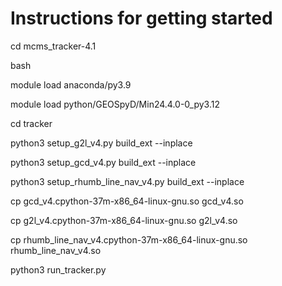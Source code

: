 # Instructions for getting started

cd mcms_tracker-4.1

bash

module load  anaconda/py3.9

module load  python/GEOSpyD/Min24.4.0-0_py3.12

cd tracker

python3 setup_g2l_v4.py build_ext --inplace

python3 setup_gcd_v4.py build_ext --inplace

python3 setup_rhumb_line_nav_v4.py build_ext --inplace

cp gcd_v4.cpython-37m-x86_64-linux-gnu.so              gcd_v4.so

cp g2l_v4.cpython-37m-x86_64-linux-gnu.so              g2l_v4.so

cp rhumb_line_nav_v4.cpython-37m-x86_64-linux-gnu.so   rhumb_line_nav_v4.so

python3  run_tracker.py
